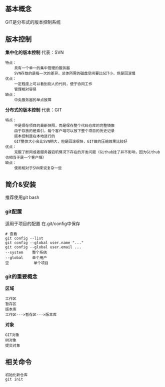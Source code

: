 ## 基本概念
GIT是分布式的版本控制系统
## 版本控制
**集中化的版本控制**
代表：SVN

    特点：
        具有一个单一的集中管理的服务器
        SVN存放的是每一次的差异，总体所需的磁盘空间要比GIT小，但是回滚慢
    优点：
        一定程度上可以看到别人的代码，便于协同工作
        管理相对容易
    缺点：
        中央服务器的单点故障
**分布式的版本控制**
代表：GIT

    特点：
        不是保存项目的最新快照，而是保存整个代码仓库的完整镜像
        由于存放的是索引，每个客户端可以放下整个项目的历史记录
        版本控制是在本地进行的
        GIT整体大小会比SVN稍大，但是回滚很快，GIT做的压缩效果比较好
    优点：
        克服了断网或者服务器宕机情况下存在的开发问题（Github挂了并不影响，因为Github也相当于是一个客户端）
    缺点：
        使用相对于SVN来说复杂一些



## 简介&安装

推荐使用git bash

### git配置
适用于项目的配置 在.git/config中保存

```shell
# 查看
git config --list
git config --global user.name "..."
git config --global user.email ...
--system	整个系统
--global	单个用户
空			单个项目
```

### git的重要概念
**区域**

    工作区
    暂存区
    版本库
    工作区--->暂存区--->版本库
**对象**

    GIT对象
    树对象
    提交对象


## 相关命令
```shell
初始化新仓库
git init
```

